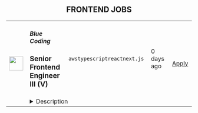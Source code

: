 <div align="center"><h2>FRONTEND JOBS</h2></div><table><tr>
                <td width="100" height="100" rowspan="2">
                    <img src="https://media.licdn.com/dms/image/C4D0BAQHlK67hgnhzQw/company-logo_200_200/0/1631346154820?e=2147483647&v=beta&t=_R2Ssj7L_f4xqmSCcq0nOLCyCz0QN2lFnHssxxhj3YY" width="38px" height="auto">
                </td>
                <td width="300">
                    <h5>Blue Coding</h5>
                    <h3>Senior Frontend Engineer III (V)</h3>
                </td>
                <td width="300">
                    <code>aws</code><code>typescript</code><code>react</code><code>next.js</code>
                </td>
                <td width="200">
                <text>0 days ago</text>
                </td>
                <td width="100" rowspan="2">
                <a href="https://www.realworkfromanywhere.com/jobs/senior-frontend-engineer-iii-v-blue-coding-9069" align="right" target="_blank">Apply</a>
                </td>
            </tr>
            <tr>
                <td colspan="3">
                <details><summary>Description</summary>
                <div><b style="font-size: 24px">Why Blue Coding?</b><span style="font-size: 24px">&nbsp;</span></div><div><br></div><div>At Blue Coding, we specialize in hiring excellent developers and amazing people from all over Latin America and other parts of the world. For the past 11 years, we’ve helped cutting-edge companies in the United States and Canada build great development teams and develop great products. Large multinationals, digital agencies, Saas providers, and software consulting firms are just a few of our clients. Our team of over 150 engineers, project managers, QA, UX/UI designers, and many more is distributed in more than 10 countries across the Americas. We are a fully remote company working with a wide array of technologies, and we have expertise in every stage of the software development process.</div><div><br></div><div>Our team is highly connected, united, and culturally diverse, and our collaborators are involved in many initiatives around the world, from wildlife preservation to volunteering at local charities. We stand for honesty, fairness, respect, efficiency, hard work, and cooperation.</div><div><br></div><div><b style="font-size: 13pt;">What are we looking for?</b></div><div><br></div><div><span style="font-size: 16px;">In this opportunity, we are looking for an experienced Frontend Engineer to work with one of our foreign clients, a corporation that, through its subsidiaries, provides life insurance protection targeted to the middle American market. The ideal candidate will be passionate about crafting exceptional user experiences and architecting scalable, secure, and performant front-end solutions.  As a Software Engineer III, you’ll play a key role in shaping our consumer-facing applications, especially in the direct-to-consumer insurance domains. You’ll collaborate across teams to design and implement front-end architecture and UI that meets business needs while adhering to best practices in security and performance.</span></div><div><span style="font-size: 12pt;">If you are fully fluent in English, proactive, communicate well, like to solve problems, and have strong attention to detail, this role might be a great fit for you! Our jobs are fully remote and you will be integrated directly into the client’s team, gaining valuable experience and forming meaningful connections.</span></div><div><br></div><div><br></div><div><b style="font-size: 13pt;">What's unique about this job?</b></div><div><br></div><div><span style="font-size: 16px;">Through innovation in product design and distribution that provides access to the middle market, including call center and web-enabled sales and underwriting processes, quick issuance of policies and an emphasis on products not medically underwritten at the time of sale, the company seeks to make life insurance more affordable for the middle market. </span></div><h3>Here are some of the exciting day-to-day challenges you will face in this role:</h3><li>Architect and develop scalable front-end applications using&nbsp;React&nbsp;and&nbsp;TypeScript.</li><li>Evaluate and present multiple architectural solutions for front-end challenges, balancing performance, security, and maintainability.</li><li>Champion front-end operational excellence, including observability, performance tuning, and incident response.</li><li>Foster a culture of learning and continuous improvement.</li><li>Collaborate with cross-functional teams to ensure seamless integration with back-end services and third-party platforms.</li><li>Implement secure development practices, especially when handling&nbsp;PII or PCI data.</li><li>Promote CI/CD best practices and contribute to automated testing strategies.</li>,<h3>You will shine if you have:</h3><li>Bachelor's degree in Computer Science, Engineering, or related field</li><li>5+ years of experience in front-end development with a strong focus on&nbsp;React&nbsp;and&nbsp;TypeScript.</li><li>Proven experience architecting front-end systems in production environments.</li><li>Deep understanding of secure software design and knowledge of data privacy regulations (e.g., HIPAA, PII).</li><li>Experience with&nbsp;AWS&nbsp;and cloud-native architectures.</li><li>Experience with consumer-facing or CMS applications.</li><li>Strong communication skills and ability to lead technical discussions.</li><li>Embrace curiosity and a learning mindset. Use AI-powered tools and automation to help you excel in your job.</li><li>Strong problem-solving skills and the ability to work independently or in a team environment</li><li>Excellent communication and collaboration skills</li>,<h3>It doesn’t hurt if you also have:</h3><li>Experience writing software for the insurance industry or a similar field.</li><li>Familiarity with&nbsp;Tailwind CSS,&nbsp;Redux Toolkit, and&nbsp;Next.js.</li><li>Exposure to&nbsp;PayloadCMS&nbsp;or similar headless CMS platforms.</li><li>Experience using&nbsp;Zod&nbsp;for schema validation.</li><li>Knowledge of&nbsp;Google Analytics&nbsp;and front-end performance monitoring tools.</li>,<h3>Here are some of the perks we offer you:</h3><li>Salary in USD</li><li>100% Remote</li><div><span style="font-size: 24px">Ready to learn more? Apply below!&nbsp;</span></div>
                </details>
                </td>
            </tr></table>